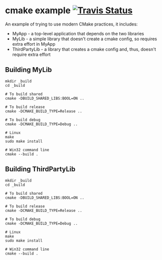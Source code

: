 # cmake example [![Travis Status](https://travis-ci.org/mjclarke01/cmake_example.svg?branch=master)](https://travis-ci.org/mjclarke01/cmake_example)

An example of trying to use modern CMake practices, it includes:

* MyApp - a top-level application that depends on the two libraries
* MyLib - a simple library that doesn't create a cmake config, so requires extra effort in MyApp
* ThirdPartyLib - a library that creates a cmake config and, thus, doesn't require extra effort

## Building MyLib

```
mkdir _build
cd _build

# To build shared
cmake -DBUILD_SHARED_LIBS:BOOL=ON ..

# To build release
cmake -DCMAKE_BUILD_TYPE=Release ..

# To build debug
cmake -DCMAKE_BUILD_TYPE=Debug ..

# Linux
make
sudo make install

# Win32 command line
cmake --build .
```

## Building ThirdPartyLib

```
mkdir _build
cd _build

# To build shared
cmake -DBUILD_SHARED_LIBS:BOOL=ON ..

# To build release
cmake -DCMAKE_BUILD_TYPE=Release ..

# To build debug
cmake -DCMAKE_BUILD_TYPE=Debug ..

# Linux
make
sudo make install

# Win32 command line
cmake --build .
```
